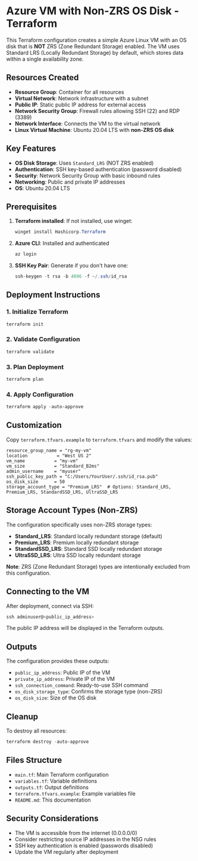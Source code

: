# Azure VM with Non-ZRS OS Disk - Terraform

This Terraform configuration creates a simple Azure Linux VM with an OS disk that is **NOT** ZRS (Zone Redundant Storage) enabled. The VM uses Standard LRS (Locally Redundant Storage) by default, which stores data within a single availability zone.

## Resources Created

- **Resource Group**: Container for all resources
- **Virtual Network**: Network infrastructure with a subnet
- **Public IP**: Static public IP address for external access
- **Network Security Group**: Firewall rules allowing SSH (22) and RDP (3389)
- **Network Interface**: Connects the VM to the virtual network
- **Linux Virtual Machine**: Ubuntu 20.04 LTS with **non-ZRS OS disk**

## Key Features

- **OS Disk Storage**: Uses `Standard_LRS` (NOT ZRS enabled)
- **Authentication**: SSH key-based authentication (password disabled)
- **Security**: Network Security Group with basic inbound rules
- **Networking**: Public and private IP addresses
- **OS**: Ubuntu 20.04 LTS

## Prerequisites

1. **Terraform installed**: If not installed, use winget:
   ```powershell
   winget install Hashicorp.Terraform
   ```

2. **Azure CLI**: Installed and authenticated
   ```powershell
   az login
   ```

3. **SSH Key Pair**: Generate if you don't have one:
   ```powershell
   ssh-keygen -t rsa -b 4096 -f ~/.ssh/id_rsa
   ```

## Deployment Instructions

### 1. Initialize Terraform
```powershell
terraform init
```

### 2. Validate Configuration
```powershell
terraform validate
```

### 3. Plan Deployment
```powershell
terraform plan
```

### 4. Apply Configuration
```powershell
terraform apply -auto-approve
```

## Customization

Copy `terraform.tfvars.example` to `terraform.tfvars` and modify the values:

```hcl
resource_group_name = "rg-my-vm"
location           = "West US 2"
vm_name           = "my-vm"
vm_size           = "Standard_B2ms"
admin_username    = "myuser"
ssh_public_key_path = "C:/Users/YourUser/.ssh/id_rsa.pub"
os_disk_size      = 50
storage_account_type = "Premium_LRS"  # Options: Standard_LRS, Premium_LRS, StandardSSD_LRS, UltraSSD_LRS
```

## Storage Account Types (Non-ZRS)

The configuration specifically uses non-ZRS storage types:

- **Standard_LRS**: Standard locally redundant storage (default)
- **Premium_LRS**: Premium locally redundant storage
- **StandardSSD_LRS**: Standard SSD locally redundant storage
- **UltraSSD_LRS**: Ultra SSD locally redundant storage

**Note**: ZRS (Zone Redundant Storage) types are intentionally excluded from this configuration.

## Connecting to the VM

After deployment, connect via SSH:

```powershell
ssh adminuser@<public_ip_address>
```

The public IP address will be displayed in the Terraform outputs.

## Outputs

The configuration provides these outputs:

- `public_ip_address`: Public IP of the VM
- `private_ip_address`: Private IP of the VM
- `ssh_connection_command`: Ready-to-use SSH command
- `os_disk_storage_type`: Confirms the storage type (non-ZRS)
- `os_disk_size`: Size of the OS disk

## Cleanup

To destroy all resources:

```powershell
terraform destroy -auto-approve
```

## Files Structure

- `main.tf`: Main Terraform configuration
- `variables.tf`: Variable definitions
- `outputs.tf`: Output definitions
- `terraform.tfvars.example`: Example variables file
- `README.md`: This documentation

## Security Considerations

- The VM is accessible from the internet (0.0.0.0/0)
- Consider restricting source IP addresses in the NSG rules
- SSH key authentication is enabled (passwords disabled)
- Update the VM regularly after deployment